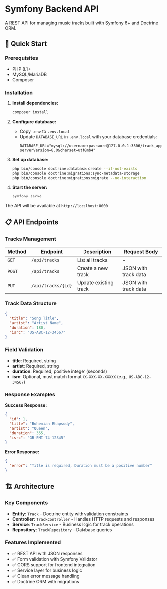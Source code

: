 # Symfony Backend API

A REST API for managing music tracks built with Symfony 6+ and Doctrine ORM.

## 🚀 Quick Start

### Prerequisites

- PHP 8.1+
- MySQL/MariaDB
- Composer

### Installation

1. **Install dependencies:**

   ```bash
   composer install
   ```

2. **Configure database:**

   - Copy `.env` to `.env.local`
   - Update `DATABASE_URL` in `.env.local` with your database credentials:
     ```
     DATABASE_URL="mysql://username:password@127.0.0.1:3306/track_app?serverVersion=8.0&charset=utf8mb4"
     ```

3. **Set up database:**

   ```bash
   php bin/console doctrine:database:create --if-not-exists
   php bin/console doctrine:migrations:sync-metadata-storage
   php bin/console doctrine:migrations:migrate --no-interaction
   ```

4. **Start the server:**

   ```bash
   symfony serve
   ```

The API will be available at `http://localhost:8000`

## 📋 API Endpoints

### Tracks Management

| Method | Endpoint           | Description           | Request Body         |
| ------ | ------------------ | --------------------- | -------------------- |
| `GET`  | `/api/tracks`      | List all tracks       | -                    |
| `POST` | `/api/tracks`      | Create a new track    | JSON with track data |
| `PUT`  | `/api/tracks/{id}` | Update existing track | JSON with track data |

### Track Data Structure

```json
{
  "title": "Song Title",
  "artist": "Artist Name",
  "duration": 180,
  "isrc": "US-ABC-12-34567"
}
```

### Field Validation

- **title**: Required, string
- **artist**: Required, string
- **duration**: Required, positive integer (seconds)
- **isrc**: Optional, must match format `XX-XXX-XX-XXXXX` (e.g., `US-ABC-12-34567`)

### Response Examples

**Success Response:**

```json
{
  "id": 1,
  "title": "Bohemian Rhapsody",
  "artist": "Queen",
  "duration": 355,
  "isrc": "GB-EMI-74-12345"
}
```

**Error Response:**

```json
{
  "error": "Title is required, Duration must be a positive number"
}
```

## 🏗️ Architecture

### Key Components

- **Entity**: `Track` - Doctrine entity with validation constraints
- **Controller**: `TrackController` - Handles HTTP requests and responses
- **Service**: `TrackService` - Business logic for track operations
- **Repository**: `TrackRepository` - Database queries

### Features Implemented

- ✅ REST API with JSON responses
- ✅ Form validation with Symfony Validator
- ✅ CORS support for frontend integration
- ✅ Service layer for business logic
- ✅ Clean error message handling
- ✅ Doctrine ORM with migrations
